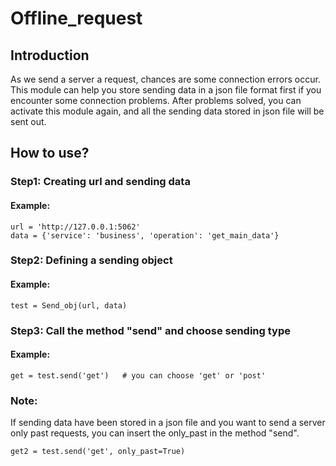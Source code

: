 # Offline_request

## Introduction
As we send a server a request, chances are some connection errors occur. This module can help you store sending data in a json file format first if you encounter some connection problems. After problems solved, you can activate this module again, and all the sending data stored in json file will be sent out.

## How to use?
### Step1: Creating url and sending data
#### Example:
```
url = 'http://127.0.0.1:5062'
data = {'service': 'business', 'operation': 'get_main_data'}
```

### Step2: Defining a sending object
#### Example:
```
test = Send_obj(url, data)
```

### Step3: Call the method "send" and choose sending type
#### Example:
```
get = test.send('get')   # you can choose 'get' or 'post'
```

### Note:
If sending data have been stored in a json file and you want to send a server only past requests, you can insert the only_past in the method "send".
```
get2 = test.send('get', only_past=True)
```

